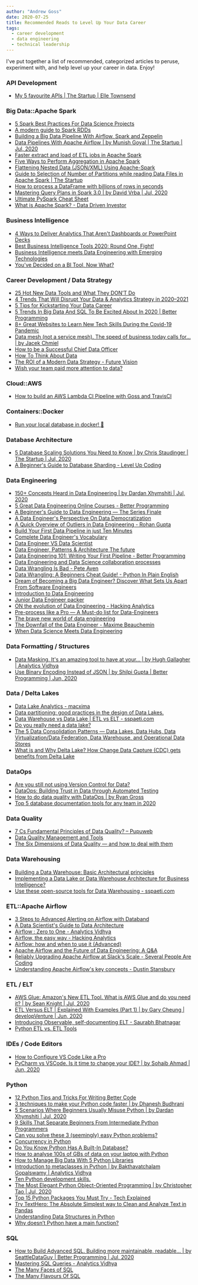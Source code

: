 ```yaml
---
author: "Andrew Goss"
date: 2020-07-25
title: Recommended Reads to Level Up Your Data Career
tags:
  - career development
  - data engineering
  - technical leadership
---
```


I've put together a list of recommended, categorized articles to peruse, experiment with, and help level up your career in data. Enjoy!

### API Development

-   [My 5 favourite APIs | The Startup | Elle
    Townsend](https://www.google.com/url?q=https://medium.com/swlh/my-top-5-apis-for-new-developers-5191031da102&sa=D&ust=1596373713722000&usg=AOvVaw02AOcsDBjFV1vq7xpMJ1ln)

### Big Data::Apache Spark

-   [5 Spark Best Practices For Data Science
    Projects](https://www.google.com/url?q=https://towardsdatascience.com/5-spark-best-practices-61587a35ac15&sa=D&ust=1596373713723000&usg=AOvVaw08zCWO78YPayUf8_UqLpK6)
-   [A modern guide to Spark
    RDDs](https://www.google.com/url?q=https://towardsdatascience.com/a-modern-guide-to-spark-rdds-725cd7c14059&sa=D&ust=1596373713723000&usg=AOvVaw1y6xozD6dDL0lX1-62xYfr)
-   [Building a Big Data Pipeline With Airflow, Spark and
    Zeppelin](https://www.google.com/url?q=https://medium.com/swlh/building-a-big-data-pipeline-with-airflow-spark-and-zeppelin-843f31ef220c&sa=D&ust=1596373713724000&usg=AOvVaw2byglETsR8dSvCfXEWUhk4)
-   [Data Pipelines With Apache Airflow | by Munish Goyal | The Startup
    | Jul,
    2020](https://www.google.com/url?q=https://medium.com/swlh/data-pipelines-with-apache-airflow-46258deb2844&sa=D&ust=1596373713724000&usg=AOvVaw3_4tt0X844A97iRBQYSw1k)
-   [Faster extract and load of ETL jobs in Apache
    Spark](https://www.google.com/url?q=https://medium.com/@sairamankumar2/extract-and-load-of-etl-jobs-in-apache-spark-e94575458045&sa=D&ust=1596373713725000&usg=AOvVaw0-txFp3N8Tmxea6T_tLDcR)
-   [Five Ways to Perform Aggregation in Apache
    Spark](https://www.google.com/url?q=https://medium.com/swlh/five-ways-to-perform-aggregation-in-apache-spark-1cdf1651ced4&sa=D&ust=1596373713725000&usg=AOvVaw3G2QCuGaNOUK2TdqNJPK2-)
-   [Flattening Nested Data (JSON/XML) Using
    Apache-Spark](https://www.google.com/url?q=https://medium.com/@saikrishna_55717/flattening-nested-data-json-xml-using-apache-spark-75fa4c8ea2a7&sa=D&ust=1596373713725000&usg=AOvVaw2SKwtD0wCeeDZ8X_LHcnrF)
-   [Guide to Selection of Number of Partitions while reading Data Files
    in Apache Spark | The
    Startup](https://www.google.com/url?q=https://medium.com/swlh/building-partitions-for-processing-data-files-in-apache-spark-2ca40209c9b7&sa=D&ust=1596373713726000&usg=AOvVaw197czItnqhKnvWxbz0oNMF)
-   [How to process a DataFrame with billions of rows in
    seconds](https://www.google.com/url?q=https://towardsdatascience.com/how-to-process-a-dataframe-with-billions-of-rows-in-seconds-c8212580f447&sa=D&ust=1596373713726000&usg=AOvVaw2UDl23ubtxK-xU8OzhM-jX)
-   [Mastering Query Plans in Spark 3.0 | by David Vrba | Jul,
    2020](https://www.google.com/url?q=https://towardsdatascience.com/mastering-query-plans-in-spark-3-0-f4c334663aa4&sa=D&ust=1596373713727000&usg=AOvVaw1jjHwm2_Su3OkmPwOFjk3I)
-   [Ultimate PySpark Cheat
    Sheet](https://www.google.com/url?q=https://towardsdatascience.com/ultimate-pyspark-cheat-sheet-7d3938d13421&sa=D&ust=1596373713727000&usg=AOvVaw0amrEKLu-wzfkhlBk3Cd2G)
-   [What is Apache Spark? - Data Driven
    Investor](https://www.google.com/url?q=https://medium.com/datadriveninvestor/fnu-for-non-unicorns-what-is-apache-spark-613667e98c67&sa=D&ust=1596373713727000&usg=AOvVaw39VQdu70wCSRJKOOODu3PJ)

### Business Intelligence

-   [4 Ways to Deliver Analytics That Aren't Dashboards or PowerPoint
    Decks](https://www.google.com/url?q=https://towardsdatascience.com/4-ways-to-deliver-analytics-that-arent-dashboards-or-powerpoint-decks-6178d03c3dfb&sa=D&ust=1596373713728000&usg=AOvVaw1yHAwAwhw7eKDOaR9NpW88)
-   [Best Business Intelligence Tools 2020: Round One,
    Fight!](https://www.google.com/url?q=https://towardsdatascience.com/best-7-business-intelligence-tools-2020-round-one-fight-3afd4185fd59&sa=D&ust=1596373713728000&usg=AOvVaw0HG-De3I5qoWYW2R8-uVat)
-   [Business Intelligence meets Data Engineering with Emerging
    Technologies](https://www.google.com/url?q=https://towardsdatascience.com/business-intelligence-meets-data-engineering-with-emerging-technologies-8810c3eed8b1&sa=D&ust=1596373713729000&usg=AOvVaw09aB1TF4qzIRJuworZxhmt)
-   [You’ve Decided on a BI Tool, Now
    What?](https://www.google.com/url?q=https://medium.com/@ekhazin/youve-decided-on-a-bi-tool-now-what-559f1995d8d8&sa=D&ust=1596373713729000&usg=AOvVaw3A-c8soMNT0tgCNbLCo1TE)

### Career Development / Data Strategy

-   [25 Hot New Data Tools and What They DON’T
    Do](https://www.google.com/url?q=https://medium.com/@petesoder/25-hot-new-data-tools-and-what-they-dont-do-31bf23bd8e56&sa=D&ust=1596373713730000&usg=AOvVaw1QiL5ngftZt7OLFcVpU2GW)
-   [4 Trends That Will Disrupt Your Data & Analytics Strategy in
    2020–2021](https://www.google.com/url?q=https://towardsdatascience.com/4-trends-that-will-disrupt-your-data-analytics-strategy-in-2020-2021-9005335be907&sa=D&ust=1596373713730000&usg=AOvVaw1g2Bq74q5r20CX2kAKphec)
-   [5 Tips for Kickstarting Your Data
    Career](https://www.google.com/url?q=https://towardsdatascience.com/5-tips-for-kickstarting-your-data-career-8f3491f62a07&sa=D&ust=1596373713731000&usg=AOvVaw08rAXFV4QwdJFVHhXppFWC)
-   [5 Trends In Big Data And SQL To Be Excited About In 2020 | Better
    Programming](https://www.google.com/url?q=https://medium.com/better-programming/5-trends-in-big-data-and-sql-to-be-excited-about-in-2020-1489464e7aee&sa=D&ust=1596373713731000&usg=AOvVaw04DKfHZOpm3RRCBo9Nq3-t)
-   [8+ Great Websites to Learn New Tech Skills During the Covid-19
    Pandemic](https://www.google.com/url?q=https://medium.com/better-programming/7-great-websites-to-learn-new-tech-skills-c36f39de55b9&sa=D&ust=1596373713731000&usg=AOvVaw1qL8HBY2quy_PnGIQ7wejl)
-   [Data mesh (not a service mesh). The speed of business today calls
    for… | by Jacek
    Chmiel](https://www.google.com/url?q=https://towardsdatascience.com/data-mesh-not-a-service-mesh-1a4a315193b3&sa=D&ust=1596373713732000&usg=AOvVaw2DvJoeRQc1TtuaYPUSvxER)
-   [How to be a Successful Chief Data
    Officer](https://www.google.com/url?q=https://towardsdatascience.com/how-to-be-a-successful-chief-data-officer-e34b6ae56443&sa=D&ust=1596373713732000&usg=AOvVaw0buDXbEkpPHDLKgJvgt35v)
-   [How To Think About
    Data](https://www.google.com/url?q=https://towardsdatascience.com/how-to-think-about-data-28ec05a75cd2&sa=D&ust=1596373713732000&usg=AOvVaw1fabCtbq671GCZhx2SfB1e)
-   [The ROI of a Modern Data Strategy - Future
    Vision](https://www.google.com/url?q=https://medium.com/future-vision/the-roi-of-a-modern-data-strategy-7267845286b1&sa=D&ust=1596373713733000&usg=AOvVaw2TG6yT-axoxe2sfU1Wk877)
-   [Wish your team paid more attention to
    data?](https://www.google.com/url?q=https://medium.com/atlantic-57/wish-your-team-paid-more-attention-to-data-a89e3e65aba9&sa=D&ust=1596373713733000&usg=AOvVaw0-Y8mW9YRElM_mV2deDubs)

### Cloud::AWS

-   [How to build an AWS Lambda CI Pipeline with Goss and
    TravisCI](https://www.google.com/url?q=https://levelup.gitconnected.com/how-to-build-an-aws-lambda-ci-pipeline-with-goss-and-travisci-4928874b218e&sa=D&ust=1596373713734000&usg=AOvVaw0C6tN6xxgeJoi_QK68sFPA)

### Containers::Docker

-   [Run your local database in docker!
    🐳](https://www.google.com/url?q=https://towardsdatascience.com/run-your-local-database-in-docker-3e7ed68a50f3&sa=D&ust=1596373713734000&usg=AOvVaw1FshA3ez0olhBhM0Xm0aq9)

### Database Architecture

-   [5 Database Scaling Solutions You Need to Know | by Chris Staudinger
    | The Startup | Jul,
    2020](https://www.google.com/url?q=https://medium.com/swlh/5-database-scaling-solutions-you-need-to-know-e307570efb72&sa=D&ust=1596373713735000&usg=AOvVaw3ssREqxsNZrvWSMg-aedkd)
-   [A Beginner's Guide to Database Sharding - Level Up
    Coding](https://www.google.com/url?q=https://levelup.gitconnected.com/a-beginners-guide-to-database-sharding-4adb3f470c01&sa=D&ust=1596373713735000&usg=AOvVaw256fNMxmUbtcTqc2qjuE3T)

### Data Engineering

-   [150+ Concepts Heard in Data Engineering | by Dardan Xhymshiti |
    Jul,
    2020](https://www.google.com/url?q=https://towardsdatascience.com/150-concepts-heard-in-data-engineering-a2e3a99212ed&sa=D&ust=1596373713735000&usg=AOvVaw3OV5YJ6Xk6hGYCq2-oR_KH)
-   [5 Great Data Engineering Online Courses - Better
    Programming](https://www.google.com/url?q=https://medium.com/better-programming/5-great-data-engineering-online-courses-784e62f57ddd&sa=D&ust=1596373713736000&usg=AOvVaw0almYNuFN-mfz-uVgyDIx8)
-   [A Beginner's Guide to Data Engineering — The Series
    Finale](https://www.google.com/url?q=https://medium.com/@rchang/a-beginners-guide-to-data-engineering-the-series-finale-2cc92ff14b0&sa=D&ust=1596373713736000&usg=AOvVaw1aFkLHjLD9NG5cBCCQHQ6W)
-   [A Data Engineer's Perspective On Data
    Democratization](https://www.google.com/url?q=https://towardsdatascience.com/a-data-engineers-perspective-on-data-democratization-a8aed10f4253&sa=D&ust=1596373713737000&usg=AOvVaw2tVDqE_UCxl4UgQvS5yYqK)
-   [A Quick Overview of Outliers in Data Engineering - Rohan
    Gupta](https://www.google.com/url?q=https://medium.com/@rohanguptaa33/outliers-in-data-engineering-a-quick-overview-7a4bf362bd53&sa=D&ust=1596373713737000&usg=AOvVaw36E8H7vlv7AzvR62gep28l)
-   [Build Your First Data Pipeline in just Ten
    Minutes](https://www.google.com/url?q=https://medium.com/swlh/build-your-first-data-pipeline-in-just-ten-minutes-2a490867b901&sa=D&ust=1596373713737000&usg=AOvVaw3ye-Pdj1gkAYWcsnv4kn6-)
-   [Complete Data Engineer's
    Vocabulary](https://www.google.com/url?q=https://towardsdatascience.com/complete-data-engineers-vocabulary-87967e374fad&sa=D&ust=1596373713738000&usg=AOvVaw36lEjyTuMXQHKRcTJ1i_Ba)
-   [Data Engineer VS Data
    Scientist](https://www.google.com/url?q=https://towardsdatascience.com/data-engineer-vs-data-scientist-bc8dab5ac124&sa=D&ust=1596373713738000&usg=AOvVaw2Pfp5RS_3T7TZfoz04I3KG)
-   [Data Engineer, Patterns & Architecture The
    future](https://www.google.com/url?q=https://towardsdatascience.com/data-engineer-patterns-architecture-the-future-7c3a01737053&sa=D&ust=1596373713739000&usg=AOvVaw0PpSi-FarNvgLUZbSzLXHv)
-   [Data Engineering 101: Writing Your First Pipeline - Better
    Programming](https://www.google.com/url?q=https://medium.com/better-programming/data-engineering-101-writing-your-first-pipeline-f19436ba614c&sa=D&ust=1596373713739000&usg=AOvVaw1XKhctqyrUTMaRDMomSSgb)
-   [Data Engineering and Data Science collaboration
    processes](https://www.google.com/url?q=https://towardsdatascience.com/data-engineer-and-data-science-collaboration-processes-b2d7abcfc74f&sa=D&ust=1596373713739000&usg=AOvVaw0A5Rvv0kLaaYReZAIRXab9)
-   [Data Wrangling Is Bad - Pete
    Aven](https://www.google.com/url?q=https://medium.com/@wpaven/data-wrangling-is-bad-239e2d8ae5b&sa=D&ust=1596373713740000&usg=AOvVaw2KmOYowe3zfQNwI3jKNcBz)
-   [Data Wrangling: A Beginners Cheat Guide! - Python In Plain
    English](https://www.google.com/url?q=https://medium.com/python-in-plain-english/data-wrangling-a-beginners-guide-a1e60e89e151&sa=D&ust=1596373713740000&usg=AOvVaw3l5Ovr58R8wUr__Pvkt_o0)
-   [Dream of Becoming a Big Data Engineer? Discover What Sets Us Apart
    From Software
    Engineers](https://www.google.com/url?q=https://towardsdatascience.com/dream-of-becoming-a-big-data-engineer-discover-what-sets-us-apart-from-software-engineers-603c7f8c2c29&sa=D&ust=1596373713741000&usg=AOvVaw3d8YDxlw_8McFQWVU6zUQe)
-   [Introduction to Data
    Engineering](https://www.google.com/url?q=https://towardsdatascience.com/introduction-to-data-engineering-e16c9942dc2c&sa=D&ust=1596373713742000&usg=AOvVaw3P0366rvHAclOCSNmoQ9BB)
-   [Junior Data Engineer
    packer](https://www.google.com/url?q=https://towardsdatascience.com/junior-data-engineer-packer-f999f2c80fa9&sa=D&ust=1596373713744000&usg=AOvVaw0Em8VEeo6Nt4xbOwXf-CdG)
-   [ON the evolution of Data Engineering - Hacking
    Analytics](https://www.google.com/url?q=https://medium.com/analytics-and-data/on-the-evolution-of-data-engineering-c5e56d273e37&sa=D&ust=1596373713747000&usg=AOvVaw1aM73ZnlbPQKpt29x06Q0p)
-   [Pre-process like a Pro — A Must-do list for
    Data-Engineers](https://www.google.com/url?q=https://medium.com/swlh/watching-your-back-as-an-applied-data-engineer-ee30c56f9bba&sa=D&ust=1596373713748000&usg=AOvVaw0gjDRbLaE_WjxE2vWg6yHq)
-   [The brave new world of data
    engineering](https://www.google.com/url?q=https://towardsdatascience.com/the-brave-new-world-of-data-engineering-1241cca1c7ba&sa=D&ust=1596373713749000&usg=AOvVaw1RGs4xtD1lbmI_nXgelURz)
-   [The Downfall of the Data Engineer - Maxime
    Beauchemin](https://www.google.com/url?q=https://medium.com/@maximebeauchemin/the-downfall-of-the-data-engineer-5bfb701e5d6b&sa=D&ust=1596373713750000&usg=AOvVaw1cJxdn0_MOuZWsF9IKKM_I)
-   [When Data Science Meets Data
    Engineering](https://www.google.com/url?q=https://towardsdatascience.com/when-data-science-meets-data-engineering-48f982dfb566&sa=D&ust=1596373713751000&usg=AOvVaw2nkxEAzZvuILt8U8zljxQm)

### Data Formatting / Structures

-   [Data Masking. It's an amazing tool to have at your… | by Hugh
    Gallagher | Analytics
    Vidhya](https://www.google.com/url?q=https://medium.com/analytics-vidhya/an-essential-guide-to-data-masking-ee32dffc204d&sa=D&ust=1596373713752000&usg=AOvVaw3b6Pds7Q7HGd4DcpaGhUOs)
-   [Use Binary Encoding Instead of JSON | by Shilpi Gupta | Better
    Programming | Jun,
    2020](https://www.google.com/url?q=https://medium.com/better-programming/use-binary-encoding-instead-of-json-dec745ec09b6&sa=D&ust=1596373713763000&usg=AOvVaw3bmszH8jG0HmX2XraMl0w6)

### Data / Delta Lakes

-   [Data Lake Analytics -
    macxima](https://www.google.com/url?q=https://medium.com/@macxima/data-lake-analytics-43368c7584fb&sa=D&ust=1596373713754000&usg=AOvVaw3mIva2TvnDNd2A-ACH-Fpb)
-   [Data partitioning: good practices in the design of Data
    Lakes.](https://www.google.com/url?q=https://medium.com/@d.s.brambila/data-partitioning-good-practices-in-the-design-of-data-lakes-8cb8c7e881d8&sa=D&ust=1596373713755000&usg=AOvVaw1azkYh1GVqudrmMszibGPC)
-   [Data Warehouse vs Data Lake | ETL vs ELT -
    sspaeti.com](https://www.google.com/url?q=https://medium.com/hackernoon/data-warehouse-vs-data-lake-etl-vs-elt-8258a2cc53d6&sa=D&ust=1596373713755000&usg=AOvVaw0dtDTspPxC408hIeL1-jVt)
-   [Do you really need a data
    lake?](https://www.google.com/url?q=https://towardsdatascience.com/do-you-really-need-a-data-lake-7faccb8c550d&sa=D&ust=1596373713756000&usg=AOvVaw1H-yXATH-PNtsp6ke0agRU)
-   [The 5 Data Consolidation Patterns — Data Lakes, Data Hubs, Data
    Virtualization/Data Federation, Data Warehouse, and Operational Data
    Stores](https://www.google.com/url?q=https://medium.com/swlh/the-5-data-store-patterns-data-lakes-data-hubs-data-virtualization-data-federation-data-27fd75486e2c&sa=D&ust=1596373713757000&usg=AOvVaw2zaniiC7WmEzSLeAvWiNXv)
-   [What is and Why Delta Lake? How Change Data Capture (CDC) gets
    benefits from Delta
    Lake](https://www.google.com/url?q=https://medium.com/swlh/what-is-and-why-delta-lake-how-change-data-capture-cdc-gets-benefits-from-delta-lake-fb177bdab8bc&sa=D&ust=1596373713758000&usg=AOvVaw1hVkGIxEEXxPJkRs_pnj7V)

### DataOps

-   [Are you still not using Version Control for
    Data?](https://www.google.com/url?q=https://towardsdatascience.com/are-you-still-not-using-version-control-for-data-d79a8b004c18&sa=D&ust=1596373713759000&usg=AOvVaw2F09n01DrFQlDxoN6VrS5W)
-   [DataOps: Building Trust in Data through Automated
    Testing](https://www.google.com/url?q=https://medium.com/swlh/dataops-building-trust-in-data-through-automated-testing-d26098dd7fbb&sa=D&ust=1596373713760000&usg=AOvVaw2-3-SePiG623MXDwoKouCY)
-   [How to do data quality with DataOps | by Ryan
    Gross](https://www.google.com/url?q=https://towardsdatascience.com/how-to-do-data-quality-with-dataops-90c1ab94e626&sa=D&ust=1596373713760000&usg=AOvVaw08fEJHE8ylpuciICXGBtn6)
-   [Top 5 database documentation tools for any team in
    2020](https://www.google.com/url?q=https://towardsdatascience.com/top-5-database-documentation-tools-for-any-team-in-2020-e968bb5319b3&sa=D&ust=1596373713761000&usg=AOvVaw0YNyqqaT3jhL5E-n8MDMxG)

### Data Quality

-   [7 Cs Fundamental Principles of Data Quality? –
    Pupuweb](https://www.google.com/url?q=https://medium.com/dataseries/fundamental-principles-of-data-quality-30783a151e48&sa=D&ust=1596373713761000&usg=AOvVaw0XJMn757KCJ5EySiQMAlin)
-   [Data Quality Management and
    Tools](https://www.google.com/url?q=https://medium.com/datadriveninvestor/data-quality-management-roles-processes-tools-3c912e8e1db6&sa=D&ust=1596373713762000&usg=AOvVaw1QwCxvDQAXLi5dsq72IevV)
-   [The Six Dimensions of Data Quality — and how to deal with
    them](https://www.google.com/url?q=https://towardsdatascience.com/the-six-dimensions-of-data-quality-and-how-to-deal-with-them-bdcf9a3dba71&sa=D&ust=1596373713762000&usg=AOvVaw2Hg8Q_Rc3OpqOOHJ1S3b6X)

### Data Warehousing

-   [Building a Data Warehouse: Basic Architectural
    principles](https://www.google.com/url?q=https://towardsdatascience.com/building-a-data-warehouse-basic-architectural-principles-66bd7059ffd0&sa=D&ust=1596373713763000&usg=AOvVaw2At4mSAOTdn4mfhnq_fZnr)
-   [Implementing a Data Lake or Data Warehouse Architecture for
    Business
    Intelligence?](https://www.google.com/url?q=https://towardsdatascience.com/implementing-a-data-lake-architecture-for-business-intelligence-f2c99551db1a&sa=D&ust=1596373713764000&usg=AOvVaw1_nZ7HXGMscWb-q4HxxOhz)
-   [Use these open-source tools for Data Warehousing -
    sspaeti.com](https://www.google.com/url?q=https://medium.com/free-code-camp/open-source-data-warehousing-druid-apache-airflow-superset-f26d149c9b7&sa=D&ust=1596373713764000&usg=AOvVaw13KxlWnyUyvK78b_VHmaAv)

### ETL::Apache Airflow

-   [3 Steps to Advanced Alerting on Airflow with
    Databand](https://www.google.com/url?q=https://medium.com/databand-ai/3-steps-to-advanced-alerting-on-airflow-with-databand-fb886756c972&sa=D&ust=1596373713765000&usg=AOvVaw0Jky3pC5nRZEGE8NFTRXOB)
-   [A Data Scientist's Guide to Data
    Architecture](https://www.google.com/url?q=https://towardsdatascience.com/a-data-scientists-guide-to-data-architecture-bac00b0913f&sa=D&ust=1596373713766000&usg=AOvVaw0uXZ52b7iFRKwb164lhj8w)
-   [Airflow : Zero to One - Analytics
    Vidhya](https://www.google.com/url?q=https://medium.com/analytics-vidhya/airflow-zero-to-one-c65221588af1&sa=D&ust=1596373713766000&usg=AOvVaw2p-Lg3exKJDGrRRO3PKwVR)
-   [Airflow, the easy way - Hacking
    Analytics](https://www.google.com/url?q=https://medium.com/analytics-and-data/airflow-the-easy-way-f1c26859ee21&sa=D&ust=1596373713766000&usg=AOvVaw2xTfzTnBNh4usUiPurWeY1)
-   [Airflow: how and when to use it
    (Advanced)](https://www.google.com/url?q=https://towardsdatascience.com/airflow-how-and-when-to-use-it-advanced-238ea6b63f13&sa=D&ust=1596373713767000&usg=AOvVaw3eg4nJuzR2Xa5CMRkdlDfH)
-   [Apache Airflow and the Future of Data Engineering: A
    Q&A](https://www.google.com/url?q=https://medium.com/the-astronomer-journey/airflow-and-the-future-of-data-engineering-a-q-a-266f68d956a9&sa=D&ust=1596373713767000&usg=AOvVaw1j5wkrAW-QHAnmqo0TJ1gb)
-   [Reliably Upgrading Apache Airflow at Slack's Scale - Several People
    Are
    Coding](https://www.google.com/url?q=https://slack.engineering/reliably-upgrading-apache-airflow-at-slacks-scale-2a31f3d03a06&sa=D&ust=1596373713768000&usg=AOvVaw2numDNVtNQZv7fj38cQTWJ)
-   [Understanding Apache Airflow's key concepts - Dustin
    Stansbury](https://www.google.com/url?q=https://medium.com/@dustinstansbury/understanding-apache-airflows-key-concepts-a96efed52b1a&sa=D&ust=1596373713768000&usg=AOvVaw2uPiStsy8r4C8h_AMyGngd)

### ETL / ELT

-   [AWS Glue: Amazon's New ETL Tool. What is AWS Glue and do you need
    it? | by Sean Knight | Jul,
    2020](https://www.google.com/url?q=https://towardsdatascience.com/aws-glue-amazons-new-etl-tool-8c4a813d751a&sa=D&ust=1596373713769000&usg=AOvVaw2wQSraqvXbdFpJLvvYhS2X)
-   [ETL Versus ELT | Explained With Examples (Part 1) | by Gary Cheung
    | developVenture | Jun,
    2020](https://www.google.com/url?q=https://medium.com/developventure/etl-versus-elt-explained-with-examples-part-1-b33c83d89969&sa=D&ust=1596373713769000&usg=AOvVaw30chwIm7CXmNutFh47IUYq)
-   [Introducing Observable, self-documenting ELT - Saurabh
    Bhatnagar](https://www.google.com/url?q=https://medium.com/@analyticsaurabh/introducing-observable-self-documenting-elt-41aa8b124098&sa=D&ust=1596373713770000&usg=AOvVaw3EvbUNNSMy-g0GEvpzv3cD)
-   [Python ETL vs. ETL
    Tools](https://www.google.com/url?q=https://towardsdatascience.com/python-etl-vs-etl-tools-9709171c9e58&sa=D&ust=1596373713770000&usg=AOvVaw1G3LeQQk6lNz2uyq22bT0k)

### IDEs / Code Editors

-   [How to Configure VS Code Like a
    Pro](https://www.google.com/url?q=https://medium.com/better-programming/how-to-configure-vs-code-like-a-pro-782d2d718586&sa=D&ust=1596373713771000&usg=AOvVaw253OFvTSgi-biKI3yjDifK)
-   [PyCharm vs VSCode. Is it time to change your IDE? | by Sohaib Ahmad
    | Jun,
    2020](https://www.google.com/url?q=https://towardsdatascience.com/pycharm-vs-vscode-9ffbed46ac9e&sa=D&ust=1596373713771000&usg=AOvVaw3XCA-yngzDPxwJTJiUJunV)

### Python

-   [12 Python Tips and Tricks For Writing Better
    Code](https://www.google.com/url?q=https://towardsdatascience.com/12-python-tips-and-tricks-for-writing-better-code-b57e7eea580b&sa=D&ust=1596373713772000&usg=AOvVaw3u17ZNbAA0GfQkaFGDR9da)
-   [3 techniques to make your Python code faster | by Dhanesh
    Budhrani](https://www.google.com/url?q=https://towardsdatascience.com/3-techniques-to-make-your-python-code-faster-193ffab5eb36&sa=D&ust=1596373713772000&usg=AOvVaw38uuqHmm0PLs7rOMY8vEc0)
-   [5 Scenarios Where Beginners Usually Misuse Python | by Dardan
    Xhymshiti | Jul,
    2020](https://www.google.com/url?q=https://towardsdatascience.com/5-scenarios-where-beginners-usually-misuse-python-98bac34e6978&sa=D&ust=1596373713773000&usg=AOvVaw23GKGs6h2yZvnZMDfJpOx1)
-   [9 Skills That Separate Beginners From Intermediate Python
    Programmers](https://www.google.com/url?q=https://medium.com/better-programming/9-skills-that-separate-a-beginner-from-an-intermediate-python-programmer-8bbde735c246&sa=D&ust=1596373713773000&usg=AOvVaw2Ukm5pJ5HwAOYyDH_2hTHf)
-   [Can you solve these 3 (seemingly) easy Python
    problems?](https://www.google.com/url?q=https://levelup.gitconnected.com/can-you-solve-these-3-seemingly-easy-python-problems-2c793967cd2c&sa=D&ust=1596373713774000&usg=AOvVaw0UfV_PfAFSl3XDxFjpjkwH)
-   [Concurrency in
    Python](https://www.google.com/url?q=https://towardsdatascience.com/concurrency-in-python-e770c878ab53&sa=D&ust=1596373713774000&usg=AOvVaw1yVhA8_ipyHF2vPJA8nOg0)
-   [Do You Know Python Has A Built-In
    Database?](https://www.google.com/url?q=https://towardsdatascience.com/do-you-know-python-has-a-built-in-database-d553989c87bd&sa=D&ust=1596373713775000&usg=AOvVaw2FjH40HlFrBgIKujqv0eNs)
-   [How to analyse 100s of GBs of data on your laptop with
    Python](https://www.google.com/url?q=https://towardsdatascience.com/how-to-analyse-100s-of-gbs-of-data-on-your-laptop-with-python-f83363dda94&sa=D&ust=1596373713775000&usg=AOvVaw0eInMTvHbz0KLfmzhHQod4)
-   [How to Manage Big Data With 5 Python
    Libraries](https://www.google.com/url?q=https://medium.com/better-programming/how-to-manage-big-data-with-5-python-libraries-a89ce5eddb02&sa=D&ust=1596373713776000&usg=AOvVaw2mFU62kBBfXAKCU6CXHpzt)
-   [Introduction to metaclasses in Python | by Bakthavatchalam
    Gopalswamy | Analytics
    Vidhya](https://www.google.com/url?q=https://medium.com/analytics-vidhya/metaprogramming-in-python-for-beginners-546adbc76f98&sa=D&ust=1596373713777000&usg=AOvVaw0yUqT_bS-2zG41Fso3kCaT)
-   [Ten Python development
    skills.](https://www.google.com/url?q=https://towardsdatascience.com/ten-python-development-skills-998a52f8f7c0&sa=D&ust=1596373713777000&usg=AOvVaw3CQZ-tNQ5shICiseG0vuEW)
-   [The Most Elegant Python Object-Oriented Programming | by
    Christopher Tao | Jul,
    2020](https://www.google.com/url?q=https://towardsdatascience.com/the-most-elegant-python-object-oriented-programming-b38d75f4ae7b&sa=D&ust=1596373713778000&usg=AOvVaw0A5giC6ekaaZOBwjasY5hj)
-   [Top 15 Python Packages You Must Try - Tech
    Explained](https://www.google.com/url?q=https://medium.com/tech-explained/top-15-python-packages-you-must-try-c6a877ed3cd0&sa=D&ust=1596373713779000&usg=AOvVaw1ypQFP4bYQnE4nvSHen5K7)
-   [Try TextHero: The Absolute Simplest way to Clean and Analyze Text
    in
    Pandas](https://www.google.com/url?q=https://towardsdatascience.com/try-texthero-the-absolute-simplest-way-to-clean-and-analyze-text-in-pandas-6db86ed14272&sa=D&ust=1596373713779000&usg=AOvVaw2ji7n4-23W2iweRvP1QzYg)
-   [Understanding Data Structures in
    Python](https://www.google.com/url?q=https://towardsdatascience.com/understanding-data-structures-in-python-86e7da6a9b39&sa=D&ust=1596373713780000&usg=AOvVaw3ykqcTMKuBOqn_tBKrWGXl)
-   [Why doesn’t Python have a main
    function?](https://www.google.com/url?q=https://towardsdatascience.com/why-doesnt-python-have-a-main-function-3afe6a8d093&sa=D&ust=1596373713781000&usg=AOvVaw08cLVzBbo5YTcMQWtSyeEs)

### SQL

-   [How to Build Advanced SQL. Building more maintainable, readable… |
    by SeattleDataGuy | Better Programming | Jul,
    2020](https://www.google.com/url?q=https://medium.com/better-programming/how-to-build-advanced-sql-798d615ba323&sa=D&ust=1596373713782000&usg=AOvVaw2XBTiC7oRYa-Qxsyds8dty)
-   [Mastering SQL Queries - Analytics
    Vidhya](https://www.google.com/url?q=https://medium.com/analytics-vidhya/mastering-sql-queries-166e278d9582&sa=D&ust=1596373713783000&usg=AOvVaw1JxNCfqPdpnklEpMac2pEW)
-   [The Many Faces of
    SQL](https://www.google.com/url?q=https://towardsdatascience.com/the-many-faces-of-sql-bd04af1315b0&sa=D&ust=1596373713783000&usg=AOvVaw0ot2qI0NmkgzYRaEX_hx0r)
-   [The Many Flavours Of
    SQL](https://www.google.com/url?q=https://towardsdatascience.com/the-many-flavours-of-sql-7b7da5d56c1e&sa=D&ust=1596373713784000&usg=AOvVaw03y2-bQASxeFXqwvrCmsM3)